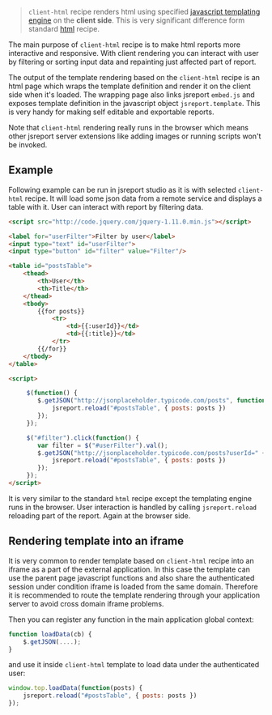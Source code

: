 > `client-html` recipe renders html using specified [javascript templating engine](/learn/templating-engines) on the **client side**. This is very significant difference form standard [html](/learn/html) recipe.

The main purpose of `client-html` recipe is to make html reports more interactive and responsive. With client rendering you can interact with user by filtering or sorting input data and repainting just affected part of report.

The output of the template rendering based on the `client-html` recipe is an html page which wraps the template definition and render it on the client side when it's loaded. The wrapping page also links jsreport `embed.js` and exposes template definition in the javascript object `jsreport.template`. This is very handy for making self editable and exportable reports.

Note that `client-html` rendering really runs in the browser which means other jsreport server extensions like adding images or running scripts won't be invoked.

## Example

Following example can be run in jsreport studio as it is with selected `client-html` recipe. It will load some json data from a remote service and displays a table with it. User can interact with report by filtering data.

```html
<script src="http://code.jquery.com/jquery-1.11.0.min.js"></script>

<label for="userFilter">Filter by user</label>
<input type="text" id="userFilter">
<input type="button" id="filter" value="Filter"/>

<table id="postsTable">
    <thead>
        <th>User</th>
        <th>Title</th>
    </thead>
    <tbody>
        {{for posts}}
            <tr>
                <td>{{:userId}}</td>
                <td>{{:title}}</td>
            </tr>
        {{/for}}
    </tbody>
</table>

<script>

     $(function() {
        $.getJSON("http://jsonplaceholder.typicode.com/posts", function(posts) {
            jsreport.reload("#postsTable", { posts: posts })
        });   
     });

     $("#filter").click(function() {
        var filter = $("#userFilter").val();
        $.getJSON("http://jsonplaceholder.typicode.com/posts?userId=" + filter, function(posts) {
            jsreport.reload("#postsTable", { posts: posts })
        });
     });
</script>
```

It is very similar to the standard `html` recipe except the templating engine runs in the browser. User interaction is handled by calling `jsreport.reload` reloading part of the report. Again at the browser side.


## Rendering template into an iframe

It is very common to render template based on `client-html`  recipe into an iframe as a part of the external application. In this case the template can use the parent page javascript functions and also share the authenticated session under condition iframe is loaded from the same domain. Therefore it is recommended to route the template rendering through your application server to avoid cross domain iframe problems.

Then you can register any function in the main application global context:

```js
function loadData(cb) {
	$.getJSON(....);
}
```

and use it inside `client-html` template to load data under the authenticated user:
```js
window.top.loadData(function(posts) {
	jsreport.reload("#postsTable", { posts: posts })
});
```
